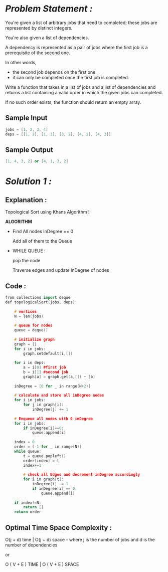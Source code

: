 # *Problem Statement :*

You're given a list of arbitrary jobs that need to completed; these jobs are represented by distinct integers. 

You're also given a list of dependencies. 

A dependency is represented as a pair of jobs where the first job is a prerequisite of the second one. 

In other words, 

- the second job depends on the first one
- it can only be completed once the first job is completed.

Write a function that takes in a list of jobs and a list of dependencies and returns a list containing a valid order in which the given jobs can completed. 

If no such order exists, the function should return an empty array.

## Sample Input

```cpp
jobs = [1, 2, 3, 4]
deps = [[1, 2], [1, 3], [3, 2], [4, 2], [4, 3]]
```

## Sample Output

```cpp
[1, 4, 3, 2] or [4, 1, 3, 2]
```

# *Solution 1 :*

## Explanation :

Topological Sort using Khans Algorithm !

**ALGORITHM**

- Find All nodes InDegree == 0

    Add all of them to the Queue

- WHILE QUEUE :

    pop the node

    Traverse edges and update InDegree of nodes 

## Code :

```cpp
from collections import deque
def topologicalSort(jobs, deps):
    
	# vertices
	N = len(jobs)
	
	# queue for nodes
	queue = deque()
	
	# initialize graph
	graph = {}
	for i in jobs:
		graph.setdefault(i,[])
		
	for i in deps:
		a = i[0] #first job
		b = i[1] #second job
		graph[a] = graph.get(a,[]) + [b]
		
	inDegree = [0 for _ in range(N+2)]
	
	# calculate and store all inDegree nodes
	for i in jobs:
		for j in graph[i]:
			inDegree[j] += 1
			
	# Enqueue all nodes with 0 inDegree
	for i in jobs:
		if inDegree[i]==0:
			queue.append(i)
			
	index = 0
	order = [-1 for _ in range(N)]
	while queue:
		t = queue.popleft()
		order[index] = t
		index+=1
		
		# check all Edges and decrement inDegree accordingly
		for i in graph[t]:
			inDegree[i] -= 1
			if inDegree[i] == 0:
				queue.append(i)
				
	if index!=N:
		return []
	return order
```

## Optimal Time Space Complexity :

O(j + d) time | O(j + d) space - where j is the number of jobs and d is the number of dependencies

or

O ( V + E ) TIME | O ( V + E ) SPACE